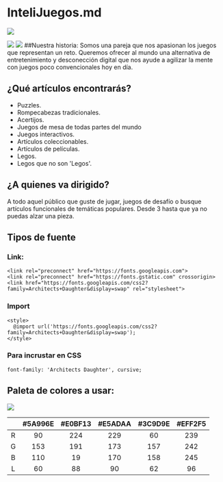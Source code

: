 # InteliJuegos.md
![](https://i.pinimg.com/750x/e7/1c/07/e71c077bb20bbc05089d31e353455b2b.jpg)

![](https://img.shields.io/badge/avance-2%25-green)
[![](https://ibb.co/27Mfz6z)](https://ibb.co/27Mfz6z)
##Nuestra historia:
Somos una pareja que nos apasionan los juegos que representan un reto. Queremos ofrecer al mundo una alternativa de entretenimiento y desconección digital que nos ayude a agilizar la mente con juegos poco convencionales hoy en día.

## ¿Qué artículos encontrarás?
- Puzzles.
- Rompecabezas tradicionales.
- Acertijos.
- Juegos de mesa de todas partes del mundo 
- Juegos interactivos.
- Artículos coleccionables.
- Artículos de películas.
- Legos.
- Legos que no son 'Legos'.

## ¿A quienes va dirigido?

A todo aquel público que guste de jugar, juegos de desafío o busque artículos funcionales  de temáticas populares. Desde 3 hasta que ya no puedas alzar una pieza.

## Tipos de fuente 

### Link:

    <link rel="preconnect" href="https://fonts.googleapis.com">
    <link rel="preconnect" href="https://fonts.gstatic.com" crossorigin>
    <link href="https://fonts.googleapis.com/css2?family=Architects+Daughter&display=swap" rel="stylesheet">

### Import
    <style>
      @import url('https://fonts.googleapis.com/css2?family=Architects+Daughter&display=swap');
    </style>


### Para incrustar en CSS
    font-family: 'Architects Daughter', cursive;

## Paleta de colores a usar:
![](https://i.postimg.cc/9f4vHgCY/Paleta-Juegos.png)

|   | #5A996E  | #E0BF13  | #E5ADAA  | #3C9D9E  | #EFF2F5  |
| :------------: | :------------: | :------------: | :------------: | :------------: | :------------: |
|  R |  90 | 224 |  229 | 60  |  239 |
|  G|  153 | 191  | 173  |  157 |  242 |
|  B|  110 | 19  | 170  |  158 | 245   |
|  L | 60  | 88  |  90 |  62 | 96  |



